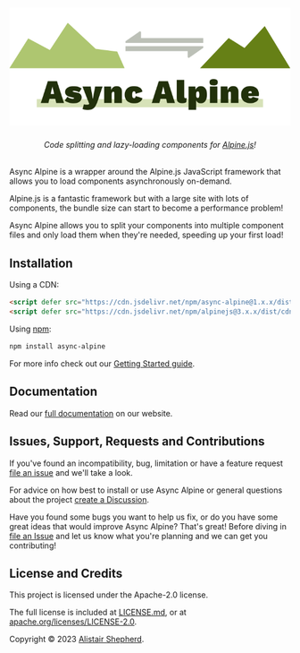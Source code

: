 <h1 align="center"><img src="https://github.com/accudio/async-alpine/raw/main/.assets/logo.svg" alt="Async Alpine"></h1>

<p align="center">
  <em>Code splitting and lazy-loading components for <a href="https://alpinejs.dev">Alpine.js</a>!</em><br><br>
</p>

Async Alpine is a wrapper around the Alpine.js JavaScript framework that allows you to load components asynchronously on-demand.

Alpine.js is a fantastic framework but with a large site with lots of components, the bundle size can start to become a performance problem!

Async Alpine allows you to split your components into multiple component files and only load them when they're needed, speeding up your first load!

## Installation

Using a CDN:

```html
<script defer src="https://cdn.jsdelivr.net/npm/async-alpine@1.x.x/dist/async-alpine.script.js"></script>
<script defer src="https://cdn.jsdelivr.net/npm/alpinejs@3.x.x/dist/cdn.min.js"></script>
```

Using [npm](https://www.npmjs.com/package/async-alpine):

```sh
npm install async-alpine
```

For more info check out our [Getting Started guide](https://async-alpine.dev/docs/).

## Documentation

Read our [full documentation](https://async-alpine.dev/docs/) on our website.

## Issues, Support, Requests and Contributions

If you've found an incompatibility, bug, limitation or have a feature request [file an issue](https://github.com/accudio/async-alpine/issues) and we'll take a look.

For advice on how best to install or use Async Alpine or general questions about the project [create a Discussion](https://github.com/accudio/async-alpine/discussion).

Have you found some bugs you want to help us fix, or do you have some great ideas that would improve Async Alpine? That's great! Before diving in [file an Issue](https://github.com/accudio/async-alpine/issues) and let us know what you're planning and we can get you contributing!

## License and Credits

This project is licensed under the Apache-2.0 license.

The full license is included at [LICENSE.md](/accudio/async-alpine/blob/main/LICENSE.md), or at [apache.org/licenses/LICENSE-2.0](https://apache.org/licenses/LICENSE-2.0).

Copyright © 2023 [Alistair Shepherd](https://alistairshepherd.uk).
